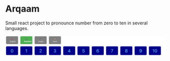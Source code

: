 # Arqaam

Small react project to pronounce number from zero to ten in several languages.

![img.png](img.png)